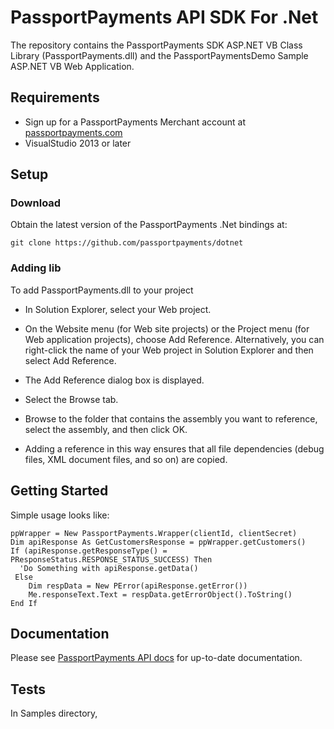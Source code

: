 # PassportPayments API SDK For .Net
The repository contains the PassportPayments SDK ASP.NET VB Class Library (PassportPayments.dll) and the PassportPaymentsDemo Sample ASP.NET VB Web Application.

## Requirements
 * Sign up for a PassportPayments Merchant account at [passportpayments.com](https://passportpayments.com)
 * VisualStudio 2013 or later

## Setup
### Download
Obtain the latest version of the PassportPayments .Net bindings at:

```
git clone https://github.com/passportpayments/dotnet
```

### Adding lib 
To add PassportPayments.dll to your project

* In Solution Explorer, select your Web project.

* On the Website menu (for Web site projects) or the Project menu (for Web application projects), choose Add Reference. Alternatively, you can right-click the name of your Web project in Solution Explorer and then select Add Reference.

* The Add Reference dialog box is displayed.

* Select the Browse tab.

* Browse to the folder that contains the assembly you want to reference, select the assembly, and then click OK.

* Adding a reference in this way ensures that all file dependencies (debug files, XML document files, and so on) are copied.


## Getting Started
    
Simple usage looks like:

```aspx-vb
ppWrapper = New PassportPayments.Wrapper(clientId, clientSecret)
Dim apiResponse As GetCustomersResponse = ppWrapper.getCustomers()
If (apiResponse.getResponseType() = PResponseStatus.RESPONSE_STATUS_SUCCESS) Then
  'Do Something with apiResponse.getData()
 Else
    Dim respData = New PError(apiResponse.getError())
    Me.responseText.Text = respData.getErrorObject().ToString()
End If

```

## Documentation

Please see [PassportPayments API docs](https://api.passportpayments.com/docs/) for up-to-date documentation.

## Tests

In Samples directory, 
